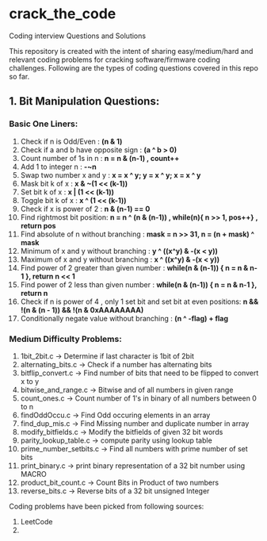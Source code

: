 # crack_the_code
Coding interview Questions and Solutions

This repository is created with the intent of sharing easy/medium/hard and relevant coding problems for cracking software/firmware coding challenges. Following are the types of coding questions covered in this repo so far.

## 1. Bit Manipulation Questions:
  ### Basic One Liners:
  1. Check if n is Odd/Even : **(n & 1)**
  2. Check if a and b have opposite sign : **(a ^ b > 0)**
  3. Count number of 1s in n :  **n = n & (n-1) , count++**
  4. Add 1 to integer n : **-~n**
  5. Swap two number x and y : **x = x ^ y; y = x ^ y; x = x ^ y**
  6. Mask bit k of x : **x & ~(1 << (k-1))**
  7. Set  bit k of x : **x | (1 << (k-1))**
  8. Toggle bit k of x : **x ^ (1 << (k-1))**
  9. Check if x is power of 2 : **n & (n-1) == 0**
  10. Find rightmost bit position: **n = n ^ (n & (n-1)) , while(n){ n >> 1, pos++} , return pos**
  11. Find absolute of n without branching : **mask = n >> 31, n = (n + mask) ^ mask**
  12. Minimum of x and y without branching : **y ^ ((x^y) & -(x < y))**
  13. Maximum of x and y without branching : **x ^ ((x^y) & -(x < y))**
  14. Find power of 2 greater than given number : **while(n & (n-1)) { n = n & n-1 }, return n << 1**
  15. Find power of 2 less than given number : **while(n & (n-1)) { n = n & n-1 }, return n**
  16. Check if n is power of 4 , only 1 set bit and set bit at even positions: **n && !(n & (n - 1)) && !(n & 0xAAAAAAAA)**
  17. Conditionally negate value without branching : **(n ^ -flag) + flag**
  
 ### Medium Difficulty Problems:   
  1. 1bit_2bit.c -> Determine if last character is 1bit of 2bit
  2. alternating_bits.c -> Check if a number has alternating bits
  4. bitflip_convert.c -> Find number of bits that need to be flipped to convert x to y
  5. bitwise_and_range.c -> Bitwise and of all numbers in given range 
  6. count_ones.c -> Count number of 1's in binary of all numbers between 0 to n
  7. findOddOccu.c -> Find Odd occuring  elements in an array
  8. find_dup_mis.c -> Find Missing number and duplicate number in array
  9. modify_bitfields.c -> Modify the bitfields of given 32 bit words
  10. parity_lookup_table.c -> compute parity using lookup table
  11. prime_number_setbits.c -> Find all numbers with prime number of set bits
  12. print_binary.c ->  print binary representation of a 32 bit number using  MACRO
  13. product_bit_count.c -> Count Bits in Product of two numbers
  14. reverse_bits.c -> Reverse bits of a 32 bit unsigned Integer
     


Coding problems have been picked from following sources:

1. LeetCode
2. 
